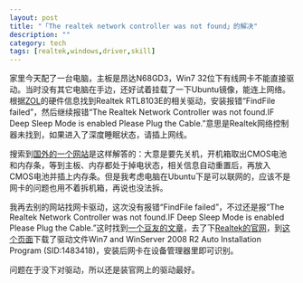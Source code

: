 ```yaml
---
layout: post
title: "「The realtek network controller was not found」的解决"
description: ""
category: tech
tags: [realtek,windows,driver,skill]
---
```


家里今天配了一台电脑，主板是昂达N68GD3，Win7 32位下有线网卡不能直接驱动。当时没有其它电脑在手边，还好试着挂载了一下Ubuntu镜像，能连上网络。根据[ZOL](http://detail.zol.com.cn/motherboard/index294964.shtml)的硬件信息找到Realtek RTL8103E的相关驱动，安装报错“FindFile failed”，然后继续报错“The Realtek Network Controller was not found.IF Deep Sleep Mode is enabled Please Plug the Cable.”意思是Realtek网络控制器未找到，如果进入了深度睡眠状态，请插上网线。

搜索到[国外的一个网站](http://adeelejaz.com/blog/realteks-network-controller-deep-sleep-mode-issue/)是这样解答的：大意是要先关机，开机箱取出CMOS电池和内存条，等到主板、内存都处于掉电状态，相关信息自动重置后，再放入CMOS电池并插上内存条。但是我考虑电脑在Ubuntu下是可以联网的，应该不是网卡的问题也用不着拆机箱，再说也没法拆。

我再去别的网站找网卡驱动，这次没有报错“FindFile failed”，不过还是报“The Realtek Network Controller was not found.IF Deep Sleep Mode is enabled Please Plug the Cable.”这时找到[一个豆友的文章](http://www.douban.com/note/189617233/)，去了下[Realtek的官网](http://www.realtek.com.tw/)，到[这个页面](http://www.realtek.com.tw/downloads/downloadsView.aspx?Langid=3&PNid=13&PFid=5&Level=5&Conn=4&DownTypeID=3&GetDown=false)下载了驱动文件Win7 and WinServer 2008 R2 Auto Installation Program (SID:1483418)，安装后网卡在设备管理器里即可识别。

问题在于没下对驱动，所以还是装官网上的驱动最好。